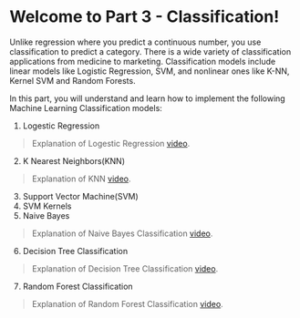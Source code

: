 # Welcome to Part 3 - Classification!

Unlike regression where you predict a continuous number, you use classification to predict a category. There is a wide variety of classification applications from medicine to marketing. Classification models include linear models like Logistic Regression, SVM, and nonlinear ones like K-NN, Kernel SVM and Random Forests.

In this part, you will understand and learn how to implement the following Machine Learning Classification models:


1. Logestic Regression 
> Explanation of Logestic Regression [video](https://www.youtube.com/watch?v=7qJ7GksOXoA).

2. K Nearest Neighbors(KNN)
> Explanation of KNN [video](https://www.youtube.com/watch?v=MDniRwXizWo).

3. Support Vector Machine(SVM)
4. SVM Kernels
5. Naive Bayes 
> Explanation of Naive Bayes Classification [video](https://www.youtube.com/watch?v=CPqOCI0ahss).
6. Decision Tree Classification
> Explanation of Decision Tree Classification [video](https://www.youtube.com/watch?v=DCZ3tsQIoGU).
7. Random Forest Classification
> Explanation of Random Forest Classification [video](https://www.youtube.com/watch?v=D_2LkhMJcfY).

